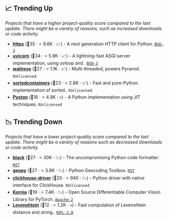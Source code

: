 ## 📈 Trending Up

_Projects that have a higher project-quality score compared to the last update. There might be a variety of reasons, such as increased downloads or code activity._

- <b><a href="https://github.com/encode/httpx">httpx</a></b> (🥈35 ·  ⭐ 9.6K · 📈) - A next generation HTTP client for Python. <code><a href="http://bit.ly/3aKzpTv">BSD-3</a></code>
- <b><a href="https://github.com/encode/uvicorn">uvicorn</a></b> (🥇34 ·  ⭐ 5.9K · 📈) - A lightning-fast ASGI server implementation, using uvloop and.. <code><a href="http://bit.ly/3aKzpTv">BSD-3</a></code>
- <b><a href="https://github.com/Pylons/waitress">waitress</a></b> (🥉27 ·  ⭐ 1.1K · 📈) - Multi-threaded, powers Pyramid. <code>❗Unlicensed</code>
- <b><a href="https://github.com/grantjenks/python-sortedcontainers">sortedcontainers</a></b> (🥉23 ·  ⭐ 2.8K · 📈) - Fast and pure-Python implementation of sorted.. <code>❗Unlicensed</code>
- <b><a href="https://github.com/pyston/pyston_v1">Pyston</a></b> (🥈16 ·  ⭐ 4.9K · 💀) - A Python implementation using JIT techniques. <code>❗Unlicensed</code>

## 📉 Trending Down

_Projects that have a lower project-quality score compared to the last update. There might be a variety of reasons such as decreased downloads or code activity._

- <b><a href="https://github.com/psf/black">black</a></b> (🥈27 ·  ⭐ 30K · 📉) - The uncompromising Python code formatter. <code><a href="http://bit.ly/34MBwT8">MIT</a></code>
- <b><a href="https://github.com/geopy/geopy">geopy</a></b> (🥇27 ·  ⭐ 3.8K · 📉) - Python Geocoding Toolbox. <code><a href="http://bit.ly/34MBwT8">MIT</a></code>
- <b><a href="https://github.com/mymarilyn/clickhouse-driver">clickhouse-driver</a></b> (🥉20 ·  ⭐ 940 · 📉) - Python driver with native interface for ClickHouse. <code>❗Unlicensed</code>
- <b><a href="https://github.com/kornia/kornia">Kornia</a></b> (🥉19 ·  ⭐ 7.4K · 📉) - Open Source Differentiable Computer Vision Library for PyTorch. <code><a href="http://bit.ly/3nYMfla">Apache-2</a></code>
- <b><a href="https://github.com/ztane/python-Levenshtein">Levenshtein</a></b> (🥉12 ·  ⭐ 1.2K · 💀) - Fast computation of Levenshtein distance and string.. <code><a href="http://bit.ly/2KucAZR">❗️GPL-2.0</a></code>

